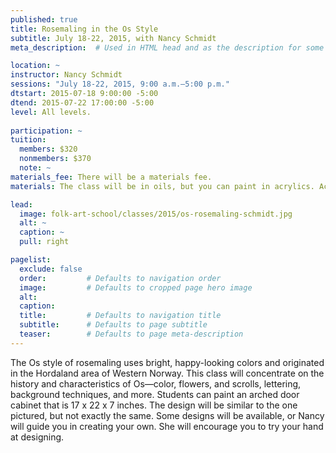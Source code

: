 ```yaml
---
published: true
title: Rosemaling in the Os Style 
subtitle: July 18-22, 2015, with Nancy Schmidt 
meta_description:  # Used in HTML head and as the description for some search engines

location: ~
instructor: Nancy Schmidt 
sessions: "July 18-22, 2015, 9:00 a.m.–5:00 p.m."
dtstart: 2015-07-18 9:00:00 -5:00
dtend: 2015-07-22 17:00:00 -5:00
level: All levels.
  
participation: ~
tuition:
  members: $320
  nonmembers: $370
  note: ~
materials_fee: There will be a materials fee.
materials: The class will be in oils, but you can paint in acrylics. Acrylics have a slightly different look. 

lead:
  image: folk-art-school/classes/2015/os-rosemaling-schmidt.jpg
  alt: ~
  caption: ~
  pull: right

pagelist:
  exclude: false
  order:         # Defaults to navigation order  
  image:         # Defaults to cropped page hero image
  alt:
  caption:
  title:         # Defaults to navigation title
  subtitle:      # Defaults to page subtitle
  teaser:        # Defaults to page meta-description 
---
```

The Os style of rosemaling uses bright, happy-looking colors and originated in the Hordaland area of Western Norway. This class will concentrate on the history and characteristics of Os—color, flowers, and scrolls, lettering, background techniques, and more. Students can paint an arched door cabinet that is 17 x 22 x 7 inches. The design will be similar to the one pictured, but not exactly the same. Some designs will be available, or Nancy will guide you in creating your own. She will encourage you to try your hand at designing. 